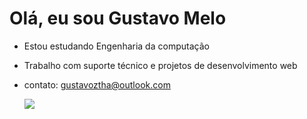 # Olá, eu sou Gustavo Melo


* Estou estudando Engenharia da computação
* Trabalho com suporte técnico e projetos de desenvolvimento web
* contato: gustavoztha@outlook.com

  <div>
  <a href="https://instagram.com/gugamelo__" target="_blank"><img src="https://img.shields.io/badge/-Instagram-%23E4405F?style=for-the-badge&logo=instagram&logoColor=white" target="_blank"></a>
  </div>
 

